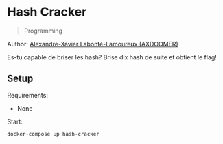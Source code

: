 # Hash Cracker

> Programming

Author: [Alexandre-Xavier Labonté-Lamoureux (AXDOOMER)](https://github.com/axdoomer)

Es-tu capable de briser les hash? Brise dix hash de suite et obtient le flag!

## Setup

Requirements:
- None

Start:

```
docker-compose up hash-cracker
```

